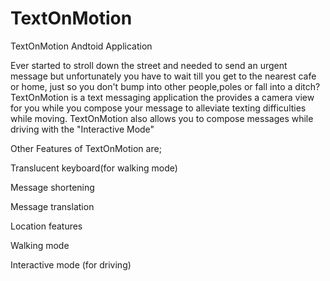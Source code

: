 TextOnMotion
============

TextOnMotion Andtoid Application

Ever started to stroll down the street and needed to send an urgent message but unfortunately you have to wait till you get to the nearest cafe or home, just so you don't bump into other people,poles or fall into a ditch?
TextOnMotion is a text messaging application the provides a camera view for you while you compose your message to alleviate texting difficulties while moving.
TextOnMotion also allows you to compose messages while driving with the "Interactive Mode"

Other Features of TextOnMotion are;

Translucent keyboard(for walking mode)

Message shortening

Message translation

Location features

Walking mode

Interactive mode (for driving)
